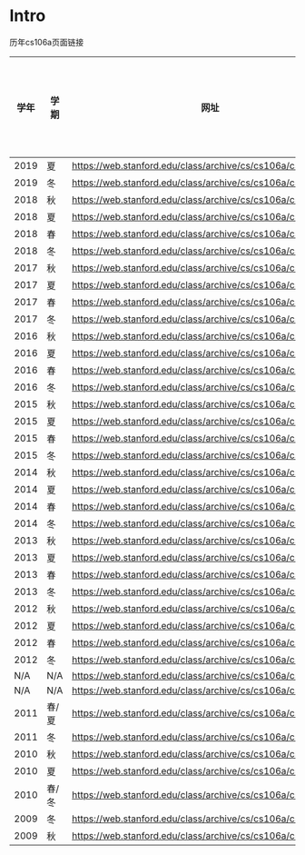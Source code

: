 # Intro

历年cs106a页面链接

| 学年 | 学期  | 网址                                                         | 作业是否可下载 |
| ---- | ----- | ------------------------------------------------------------ | -------------- |
| 2019 | 夏    | https://web.stanford.edu/class/archive/cs/cs106a/cs106a.1198 | 是             |
| 2019 | 冬    | https://web.stanford.edu/class/archive/cs/cs106a/cs106a.1194 | 是             |
| 2018 | 秋    | https://web.stanford.edu/class/archive/cs/cs106a/cs106a.1192 | 是             |
| 2018 | 夏    | https://web.stanford.edu/class/archive/cs/cs106a/cs106a.1188 | 是             |
| 2018 | 春    | https://web.stanford.edu/class/archive/cs/cs106a/cs106a.1186 | 是             |
| 2018 | 冬    | https://web.stanford.edu/class/archive/cs/cs106a/cs106a.1184 | 是             |
| 2017 | 秋    | https://web.stanford.edu/class/archive/cs/cs106a/cs106a.1182 | 是             |
| 2017 | 夏    | https://web.stanford.edu/class/archive/cs/cs106a/cs106a.1178 | 是             |
| 2017 | 春    | https://web.stanford.edu/class/archive/cs/cs106a/cs106a.1176 | 否             |
| 2017 | 冬    | https://web.stanford.edu/class/archive/cs/cs106a/cs106a.1174 | 是             |
| 2016 | 秋    | https://web.stanford.edu/class/archive/cs/cs106a/cs106a.1172 | 是             |
| 2016 | 夏    | https://web.stanford.edu/class/archive/cs/cs106a/cs106a.1168 | 否             |
| 2016 | 春    | https://web.stanford.edu/class/archive/cs/cs106a/cs106a.1166 | 否             |
| 2016 | 冬    | https://web.stanford.edu/class/archive/cs/cs106a/cs106a.1164 | 是             |
| 2015 | 秋    | https://web.stanford.edu/class/archive/cs/cs106a/cs106a.1162 | 是             |
| 2015 | 夏    | https://web.stanford.edu/class/archive/cs/cs106a/cs106a.1158 | 是             |
| 2015 | 春    | https://web.stanford.edu/class/archive/cs/cs106a/cs106a.1156 | 否             |
| 2015 | 冬    | https://web.stanford.edu/class/archive/cs/cs106a/cs106a.1154 | 是             |
| 2014 | 秋    | https://web.stanford.edu/class/archive/cs/cs106a/cs106a.1152 | 是             |
| 2014 | 夏    | https://web.stanford.edu/class/archive/cs/cs106a/cs106a.1148 | 是             |
| 2014 | 春    | https://web.stanford.edu/class/archive/cs/cs106a/cs106a.1146 | 否             |
| 2014 | 冬    | https://web.stanford.edu/class/archive/cs/cs106a/cs106a.1144 | 是             |
| 2013 | 秋    | https://web.stanford.edu/class/archive/cs/cs106a/cs106a.1142 | 是             |
| 2013 | 夏    | https://web.stanford.edu/class/archive/cs/cs106a/cs106a.1138 | 是             |
| 2013 | 春    | https://web.stanford.edu/class/archive/cs/cs106a/cs106a.1136 | 是             |
| 2013 | 冬    | https://web.stanford.edu/class/archive/cs/cs106a/cs106a.1134 | 是             |
| 2012 | 秋    | https://web.stanford.edu/class/archive/cs/cs106a/cs106a.1132 | 是             |
| 2012 | 夏    | https://web.stanford.edu/class/archive/cs/cs106a/cs106a.1128 | 是             |
| 2012 | 春    | https://web.stanford.edu/class/archive/cs/cs106a/cs106a.1126 | 是             |
| 2012 | 冬    | https://web.stanford.edu/class/archive/cs/cs106a/cs106a.1124 | 是             |
| N/A  | N/A   | https://web.stanford.edu/class/archive/cs/cs106a/cs106a.1122 | N/A            |
| N/A  | N/A   | https://web.stanford.edu/class/archive/cs/cs106a/cs106a.1118 | N/A            |
| 2011 | 春/夏 | https://web.stanford.edu/class/archive/cs/cs106a/cs106a.1116 | 是             |
| 2011 | 冬    | https://web.stanford.edu/class/archive/cs/cs106a/cs106a.1114 | 是             |
| 2010 | 秋    | https://web.stanford.edu/class/archive/cs/cs106a/cs106a.1112 | 是             |
| 2010 | 夏    | https://web.stanford.edu/class/archive/cs/cs106a/cs106a.1108 | 否             |
| 2010 | 春/冬 | https://web.stanford.edu/class/archive/cs/cs106a/cs106a.1106 | 是             |
| 2009 | 冬    | https://web.stanford.edu/class/archive/cs/cs106a/cs106a.1104 | 是             |
| 2009 | 秋    | https://web.stanford.edu/class/archive/cs/cs106a/cs106a.1102 | 是             |